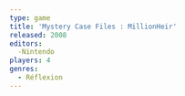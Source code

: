 ```yaml
---
type: game
title: 'Mystery Case Files : MillionHeir'
released: 2008
editors: 
  -Nintendo
players: 4
genres:
  - Réflexion
---
```

